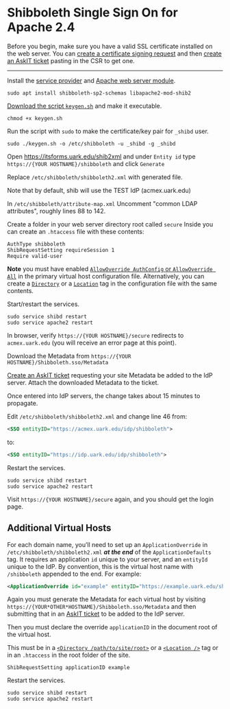 # Shibboleth Single Sign On for Apache 2.4

Before you begin, make sure you have a valid SSL certificate installed
on the web server. You can [create a certificate signing request][7] and then
[create an AskIT ticket][6] pasting in the CSR to get one.

------------------------------------------------------------------------------

Install the [service provider][1] and [Apache web server module][2].

    sudo apt install shibboleth-sp2-schemas libapache2-mod-shib2

[Download the script `keygen.sh`][8] and make it executable.

    chmod +x keygen.sh

Run the script with `sudo` to make the certificate/key pair for `_shibd` user.

    sudo ./keygen.sh -o /etc/shibboleth -u _shibd -g _shibd

Open https://itsforms.uark.edu/shib2xml and under `Entity id` type
`https://{YOUR HOSTNAME}/shibboleth` and click `Generate`

Replace `/etc/shibboleth/shibboleth2.xml` with generated file.

Note that by default, shib will use the TEST IdP (acmex.uark.edu)

In `/etc/shibboleth/attribute-map.xml` Uncomment "common LDAP attributes",
roughly lines 88 to 142.

Create a folder in your web server directory root called `secure`
Inside you can create an `.htaccess` file with these contents:

    AuthType shibboleth
    ShibRequestSetting requireSession 1
    Require valid-user

**Note** you must have enabled [`AllowOverride AuthConfig` or `AllowOverride All`][3]
in the primary virtual host configuration file. Alternatively, you can create a
[`Directory`][4] or a [`Location`][5] tag in the configuration file with the
same contents.

Start/restart the services.

    sudo service shibd restart
    sudo service apache2 restart

In browser, verify `https://{YOUR HOSTNAME}/secure` redirects to `acmex.uark.edu`
(you will receive an error page at this point).

Download the Metadata from `https://{YOUR HOSTNAME}/Shibboleth.sso/Metadata`

[Create an AskIT ticket][6] requesting your site Metadata be added to the IdP
server. Attach the downloaded Metadata to the ticket.

Once entered into IdP servers, the change takes about 15 minutes to propagate.

Edit `/etc/shibboleth/shibboleth2.xml` and change line 46 from:

```xml
<SSO entityID="https://acmex.uark.edu/idp/shibboleth">
```

to:

```xml
<SSO entityID="https://idp.uark.edu/idp/shibboleth">
```

Restart the services.

    sudo service shibd restart
    sudo service apache2 restart

Visit `https://{YOUR HOSTNAME}/secure` again, and you should get the login page.

## Additional Virtual Hosts

For each domain name, you’ll need to set up an `ApplicationOverride` in
`/etc/shibboleth/shibboleth2.xml` ***at the end*** of the `ApplicationDefaults` tag.
It requires an application `id` unique to your server, and an `entityId` unique
to the IdP. By convention, this is the virtual host name with `/shibboleth`
appended to the end. For example:

```xml
<ApplicationOverride id="example" entityID="https://example.uark.edu/shibboleth"/>
```

Again you must generate the Metadata for each virtual host by visiting
`https://{YOUR*OTHER*HOSTNAME}/Shibboleth.sso/Metadata` and then submitting that
in an [AskIT ticket][6] to be added to the IdP server.

Then you must declare the override `applicationID` in the document root of the
virtual host.

This must be in a [`<Directory /path/to/site/root>`][4] or a [`<Location />`][5]
tag or in an `.htaccess` in the root folder of the site.

    ShibRequestSetting applicationID example

Restart the services.

    sudo service shibd restart
    sudo service apache2 restart

[1]:https://shibboleth.net/products/service-provider.html
[2]:https://wiki.shibboleth.net/confluence/display/SHIB2/NativeSPApacheConfig
[3]:https://httpd.apache.org/docs/current/mod/core.html#allowoverride
[4]:https://httpd.apache.org/docs/current/mod/core.html#directory
[5]:https://httpd.apache.org/docs/current/mod/core.html#location
[6]:https://askit.uark.edu/
[7]:https://github.com/jpuck/openssl.csr.bash
[8]:./keygen.sh
